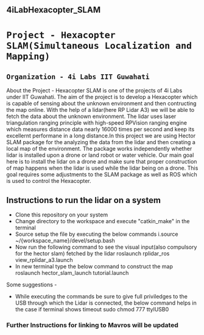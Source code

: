 ## 4iLabHexacopter_SLAM

# ``` Project - Hexacopter SLAM(Simultaneous Localization and Mapping) ``` 
## ```Organization - 4i Labs IIT Guwahati ```


About the Project - 
                    Hexacopter SLAM is one of the projects of 4i Labs under IIT Guwahati. The aim of the project is to develop a Hexacopter which is capable of sensing about the unknown environment and then contructing the map online. With the help of a lidar(here RP Lidar A3) we will be able to fetch the data about the unknown environment. The lidar uses laser triangulation ranging principle with high-speed RPVision ranging engine which measures distance data nearly 16000 times per second and keep its excellernt performane in a long distance.In this project we are using Hector SLAM package for the analyzing the data from the lidar and then creating a local map of the environment. The package works independently whether lidar is installed upon a drone or land robot or water vehicle. Our main goal here is to install the lidar on a drone and make sure that proper construction of map happens when the lidar is used while the lidar being on a drone. This goal requires some adjustments to the SLAM package as well as ROS which is used to control the Hexacopter. 
                    
                    
 ## Instructions to run the lidar on a system
 
 - Clone this repository on your system
 - Change directory to the workspace and execute "catkin_make" in the terminal 
 - Source  setup the file by executing the below commands
     i.source ~/{workspace_name}/devel/setup.bash
 - Now run the following command to see the visual input(also compulsory for the hector slam) fetched by the lidar
       roslaunch rplidar_ros view_rplidar_a3.launch
 - In new terminal type the below command to construct the map 
        roslaunch hector_slam_launch tutorial.launch
        
 Some suggestions - 
 - While executing the commands be sure to give full priviledges to the USB through which the Lidar is connected, the below command helps in the case if terminal       shows timeout
        sudo chmod 777 ttylUSB0
        
 ### Further Instructions for linking to Mavros will be updated        
 
